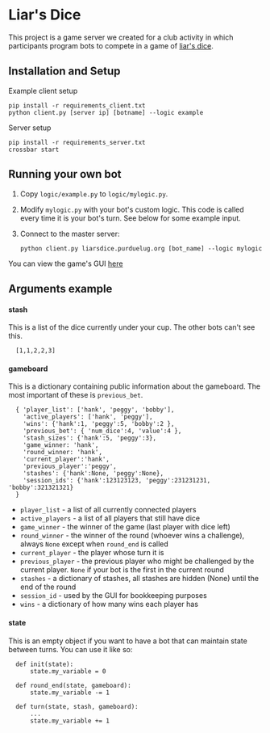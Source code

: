 # Liar's Dice

This project is a  game server we created for a club activity in which
participants program bots to compete in a game of [liar's dice](https://en.wikipedia.org/wiki/Liar's_dice). 

## Installation and Setup
Example client setup

    pip install -r requirements_client.txt
    python client.py [server ip] [botname] --logic example

Server setup

    pip install -r requirements_server.txt
    crossbar start

## Running your own bot

1.  Copy `logic/example.py` to `logic/mylogic.py`.
2.  Modify `mylogic.py` with your bot's custom logic.  This code is called every time it is your bot's turn.  See below for some example input.
3.  Connect to the master server:

        python client.py liarsdice.purduelug.org [bot_name] --logic mylogic
    
You can view the game's GUI [here](http://liarsdice.purduelug.org)
      
## Arguments example
#### stash
This is a list of the dice currently under your cup.  The other bots can't see this.

      [1,1,2,2,3]

#### gameboard
This is a dictionary containing public information about the gameboard.  The most important of these is `previous_bet`.

      { 'player_list': ['hank', 'peggy', 'bobby'],
        'active_players': ['hank', 'peggy'], 
        'wins': {'hank':1, 'peggy':5, 'bobby':2 }, 
        'previous_bet': { 'num_dice':4, 'value':4 }, 
        'stash_sizes': {'hank':5, 'peggy':3}, 
        'game_winner: 'hank',
        'round_winner: 'hank',
        'current_player':'hank', 
        'previous_player':'peggy', 
        'stashes': {'hank':None, 'peggy':None},
        'session_ids': {'hank':123123123, 'peggy':231231231, 'bobby':321321321}
      } 
    
- `player_list` - a list of all currently connected players
- `active_players` - a list of all players that still have dice
- `game_winner` - the winner of the game (last player with dice left)
- `round_winner` - the winner of the round (whoever wins a challenge), always `None` except when `round_end` is called
- `current_player` - the player whose turn it is
- `previous_player` - the previous player who might be challenged by the current player. `None` if your bot is the first in the current round
- `stashes` - a dictionary of stashes, all stashes are hidden (None) until the end of the round
- `session_id` - used by the GUI for bookkeeping purposes
- `wins` - a dictionary of how many wins each player has

#### state
This is an empty object if you want to have a bot that can maintain state between turns.  You can use it like so:

      def init(state):
          state.my_variable = 0
          
      def round_end(state, gameboard):
          state.my_variable -= 1
          
      def turn(state, stash, gameboard):
          ...
          state.my_variable += 1
